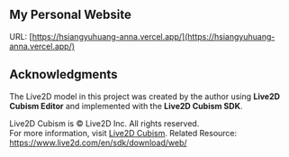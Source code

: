 ## My Personal Website
URL: [https://hsiangyuhuang-anna.vercel.app/](https://hsiangyuhuang-anna.vercel.app/)


## Acknowledgments

The Live2D model in this project was created by the author using **Live2D Cubism Editor** and implemented with the **Live2D Cubism SDK**.  

Live2D Cubism is © Live2D Inc. All rights reserved.  
For more information, visit [Live2D Cubism](https://www.live2d.com/en/).
Related Resource: https://www.live2d.com/en/sdk/download/web/
